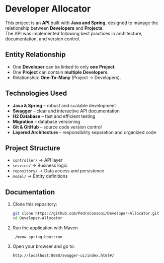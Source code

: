 # Developer Allocator

This project is an **API** built with **Java and Spring**, designed to manage the relationship between **Developers** and **Projects**.  
The API was implemented following best practices in architecture, documentation, and version control.

## Entity Relationship
- One **Developer** can be linked to only **one Project**.  
- One **Project** can contain **multiple Developers**.  
- Relationship: **One-To-Many** (Project → Developers).

## Technologies Used
-  **Java & Spring** – robust and scalable development  
-  **Swagger** – clear and interactive API documentation  
-  **H2 Database** – fast and efficient testing  
-  **Migration** – database versioning  
-  **Git & GitHub** – source code version control  
-  **Layered Architecture** – responsibility separation and organized code  

## Project Structure
- `controller/` → API layer  
- `service/` → Business logic  
- `repository/` → Data access and persistence  
- `model/` → Entity definitions  

## Documentation
1. Clone this repository:
   ```bash
   git clone https://github.com/PedroConsoni/Developer-Allocator.git
   cd Developer-Allocator
   ```
2. Run the application with Maven
      ```
      ./mvnw spring-boot:run
      ```
3. Open your browser and go to:
   ```
   http://localhost:8080/swagger-ui/index.html#/
   ```

